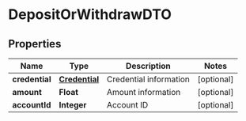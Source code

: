 
# DepositOrWithdrawDTO

## Properties
Name | Type | Description | Notes
------------ | ------------- | ------------- | -------------
**credential** | [**Credential**](Credential.md) | Credential information |  [optional]
**amount** | **Float** | Amount information |  [optional]
**accountId** | **Integer** | Account ID |  [optional]



